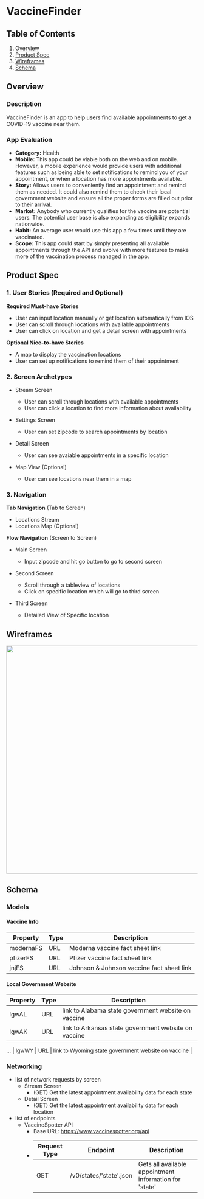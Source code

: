 # VaccineFinder

## Table of Contents
1. [Overview](#Overview)
1. [Product Spec](#Product-Spec)
1. [Wireframes](#Wireframes)
2. [Schema](#Schema)

## Overview
### Description
VaccineFinder is an app to help users find available appointments to get a COVID-19 vaccine near
them.

### App Evaluation
* **Category:** Health
* **Mobile:** This app could be viable both on the web and on mobile. However, a mobile experience would provide users with additional features such as being able to set notifications to remind you of your appointment, or when a location has more appointments available.
* **Story:** Allows users to conveniently find an appointment and remind them as needed. It could also remind them to check their local government website and ensure all the proper forms are filled out prior to their arrival.
* **Market:** Anybody who currently qualifies for the vaccine are potential users. The potential user base is also expanding as eligibility expands nationwide.
* **Habit:** An average user would use this app a few times until they are vaccinated.
* **Scope:** This app could start by simply presenting all available appointments through the API and evolve with more features to make more of the vaccination process managed in the app.

## Product Spec
### 1. User Stories (Required and Optional)

**Required Must-have Stories**

* User can input location manually or get location automatically from IOS
* User can scroll through locations with available appointments
* User can click on location and get a detail screen with appointments

**Optional Nice-to-have Stories**
* A map to display the vaccination locations
* User can set up notifications to remind them of their appointment

### 2. Screen Archetypes

* Stream Screen
   * User can scroll through locations with available appointments
   * User can click a location to find more information about availability

* Settings Screen
   * User can set zipcode to search appointments by location

* Detail Screen
   * User can see avaiable appointments in a specific location

* Map View (Optional)
   * User can see locations near them in a map

### 3. Navigation

**Tab Navigation** (Tab to Screen)

* Locations Stream
* Locations Map (Optional)

**Flow Navigation** (Screen to Screen)

* Main Screen
   * Input zipcode and hit go button to go to second screen

* Second Screen
   * Scroll through a tableview of locations
   * Click on specific location which will go to third screen

 * Third Screen
   * Detailed View of Specific location

## Wireframes
<img src="http://g.recordit.co/85cciCl1O0.gif" width=600>

## Schema
### Models
#### Vaccine Info
| Property | Type | Description |
| -------- | ---- | ----------- |
| modernaFS | URL | Moderna vaccine fact sheet link |
| pfizerFS | URL | Pfizer vaccine fact sheet link |
| jnjFS | URL | Johnson & Johnson vaccine fact sheet link |

#### Local Government Website
| Property | Type | Description |
| -------- | ---- | ----------- |
| lgwAL | URL | link to Alabama state government website on vaccine |
| lgwAK | URL | link to Arkansas state government website on vaccine |
...
| lgwWY | URL | link to Wyoming state government website on vaccine |

### Networking
* list of network requests by screen
   * Stream Screen
      * (GET) Get the latest appointment availability data for each state
   * Detail Screen
      * (GET) Get the latest appointment availability data for each location
* list of endpoints
   * VaccineSpotter API
      * Base URL: https://www.vaccinespotter.org/api
      * | Request Type | Endpoint | Description |
        | ------------ | -------- | ----------- |
        | GET | /v0/states/'state'.json | Gets all available appointment information for 'state'|
